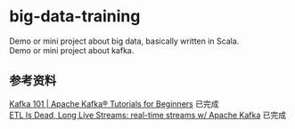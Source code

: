 # big-data-training
  
Demo or mini project about big data, basically written in Scala.  
Demo or mini project about kafka.  
  
## 参考资料
[Kafka 101 | Apache Kafka® Tutorials for Beginners](https://www.youtube.com/playlist?list=PLa7VYi0yPIH0KbnJQcMv5N9iW8HkZHztH) 已完成  
[ETL Is Dead, Long Live Streams: real-time streams w/ Apache Kafka](https://www.youtube.com/watch?v=I32hmY4diFY) 已完成  
